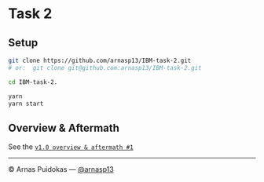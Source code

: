 # Task 2
## Setup

```sh
git clone https://github.com/arnasp13/IBM-task-2.git
# or:  git clone git@github.com:arnasp13/IBM-task-2.git

cd IBM-task-2.

yarn
yarn start
```

## Overview & Aftermath

See the [`v1.0 overview & aftermath #1`](https://github.com/arnasp13/IBM-task-2/issues/1)

---

© Arnas Puidokas — [@arnasp13](https://github.com/arnasp13)

